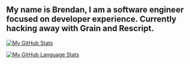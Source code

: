 
My name is Brendan, I am a software engineer focused on developer experience.
Currently hacking away with Grain and Rescript. 
---
[![My GitHub Stats](https://github-readme-stats.vercel.app/api/?username=brendisurfs&count_private=true&theme=tokyonight&showicons=true)]()

[![My GitHub Language Stats](https://github-readme-stats.vercel.app/api/top-langs/?username=brendisurfs&langs_count=6&theme=tokyonight&layout=compact)]()
